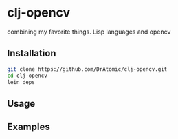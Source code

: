# clj-opencv

combining my favorite things. Lisp languages and opencv

## Installation

```bash
git clone https://github.com/DrAtomic/clj-opencv.git
cd clj-opencv
lein deps
```
## Usage


## Examples
